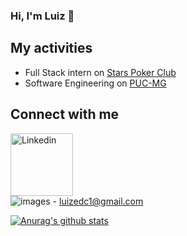 ### Hi, I'm Luiz 👋

## My activities
* Full Stack intern on [Stars Poker Club](https://www.starspoker.com.br/index.html)
* Software Engineering on [PUC-MG](https://www.pucminas.br/destaques/Paginas/default.aspx)

## Connect with me

<a href="https://www.linkedin.com/in/luiz-damasceno-campos/"><img src="https://user-images.githubusercontent.com/56274028/101969980-619bc180-3c06-11eb-8040-4711be518d3f.png" alt="Linkedin" width="100"/></a>
<br>
![images](https://user-images.githubusercontent.com/56274028/101970212-dcb1a780-3c07-11eb-84ea-742a49f5213c.png) - luizedc1@gmail.com




[![Anurag's github stats](https://github-readme-stats.vercel.app/api?username=lzcampos)](https://github.com/anuraghazra/github-readme-stats)
<!--
**lzcampos/lzcampos** is a ✨ _special_ ✨ repository because its `README.md` (this file) appears on your GitHub profile.

Here are some ideas to get you started:

- 🔭 I’m currently working on ...
- 🌱 I’m currently learning ...
- 👯 I’m looking to collaborate on ...
- 🤔 I’m looking for help with ...
- 💬 Ask me about ...
- 📫 How to reach me: ...
- 😄 Pronouns: ...
- ⚡ Fun fact: ...
-->

